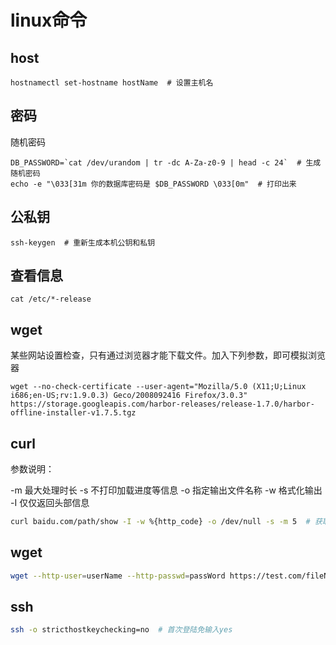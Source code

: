 # linux命令

## host

``` shell
hostnamectl set-hostname hostName  # 设置主机名
```

## 密码

随机密码
``` shell
DB_PASSWORD=`cat /dev/urandom | tr -dc A-Za-z0-9 | head -c 24`  # 生成随机密码
echo -e "\033[31m 你的数据库密码是 $DB_PASSWORD \033[0m"  # 打印出来
```

## 公私钥

``` shell
ssh-keygen  # 重新生成本机公钥和私钥
```

## 查看信息

``` shell
cat /etc/*-release
```

## wget

某些网站设置检查，只有通过浏览器才能下载文件。加入下列参数，即可模拟浏览器

``` shell
wget --no-check-certificate --user-agent="Mozilla/5.0 (X11;U;Linux i686;en-US;rv:1.9.0.3) Geco/2008092416 Firefox/3.0.3" https://storage.googleapis.com/harbor-releases/release-1.7.0/harbor-offline-installer-v1.7.5.tgz
```

## curl

参数说明：

-m 最大处理时长
-s 不打印加载进度等信息
-o 指定输出文件名称
-w 格式化输出
-I 仅仅返回头部信息

``` bash
curl baidu.com/path/show -I -w %{http_code} -o /dev/null -s -m 5  # 获取网页状态码，最多等5秒
```

## wget

``` bash
wget --http-user=userName --http-passwd=passWord https://test.com/fileName.txt  # 用于度过http中的auth验证
```

## ssh

``` bash
ssh -o stricthostkeychecking=no  # 首次登陆免输入yes
``` 